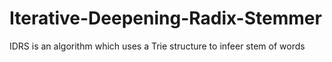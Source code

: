 # Iterative-Deepening-Radix-Stemmer
IDRS is an algorithm which uses a Trie structure to infeer stem of words
